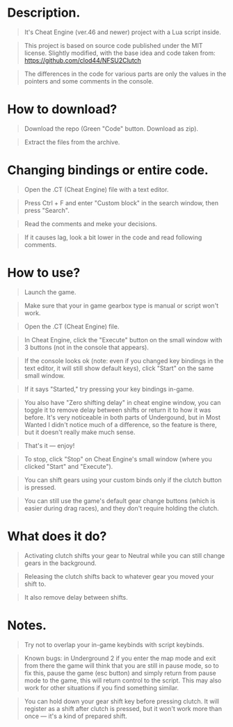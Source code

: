 # Description.

>It's Cheat Engine (ver.46 and newer) project with a Lua script inside.

>This project is based on source code published under the MIT license.
Slightly modified, with the base idea and code taken from: https://github.com/clod44/NFSU2Clutch

>The differences in the code for various parts are only the values
in the pointers and some comments in the console.

# How to download?

>Download the repo (Green "Code" button. Download as zip).

>Extract the files from the archive.

# Changing bindings or entire code.

>Open the .CT (Cheat Engine) file with a text editor.

>Press Ctrl + F and enter "Custom block" in the search window, then press "Search".

>Read the comments and meke your decisions.

>If it causes lag, look a bit lower in the code and read following comments.

# How to use?

>Launch the game.

>Make sure that your in game gearbox type is manual or script won't work.

>Open the .CT (Cheat Engine) file.

>In Cheat Engine, click the "Execute" button on the small window
with 3 buttons (not in the console that appears).

>If the console looks ok (note: even if you changed key bindings
in the text editor, it will still show default keys), click "Start" on the same small window.

>If it says "Started," try pressing your key bindings in-game.

>You also have "Zero shifting delay" in cheat engine window,
you can toggle it to remove delay between shifts or return it
to how it was before. It's very noticeable in both parts of Undergound,
but in Most Wanted I didn't notice much of a difference,
so the feature is there, but it doesn't really make much sense.

>That's it — enjoy!

>To stop, click "Stop" on Cheat Engine's small window (where you clicked "Start" and "Execute").

>You can shift gears using your custom binds only if the clutch button is pressed.

>You can still use the game's default gear change buttons
(which is easier during drag races), and they don't require holding the clutch.

# What does it do?

>Activating clutch shifts your gear to Neutral while you can still change gears in the background.

>Releasing the clutch shifts back to whatever gear you moved your shift to.

>It also remove delay between shifts.

# Notes.

>Try not to overlap your in-game keybinds with script keybinds.

>Known bugs: in Underground 2 if you enter the map mode and exit
from there the game will think that you are still in pause mode,
so to fix this, pause the game (esc button) and simply return
from pause mode to the game, this will return control to the script.
This may also work for other situations if you find something similar.

>You can hold down your gear shift key before pressing clutch.
It will register as a shift after clutch is pressed, but it
won't work more than once — it's a kind of prepared shift.
